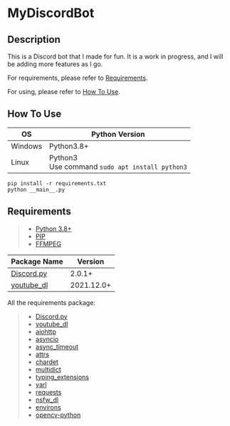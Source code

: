# MyDiscordBot

## Description

This is a Discord bot that I made for fun. It is a work in progress, and I will be adding more features as I go.

For requirements, please refer to [Requirements](#Requirements).

For using, please refer to [How To Use](#How-To-Use).

## How To Use

OS      |Python Version
--------|---------------
Windows |Python3.8+
Linux   |Python3 <br>Use command `sudo apt install python3`

    pip install -r requirements.txt
    python __main__.py

## Requirements
> - [Python 3.8+](https://www.python.org/downloads/)
> - [PIP](https://pip.pypa.io/en/stable/installation/)
> - [FFMPEG](https://ffmpeg.org/download.html)

Package Name                                                                  |Version
------------------------------------------------------------------------------|-------
[Discord.py](https://discordpy.readthedocs.io/en/latest/intro.html#installing)|2.0.1+
[youtube_dl](https://pypi.org/project/youtube_dl)                             |2021.12.0+

All the requirements package:
> - [Discord.py](https://discordpy.readthedocs.io/en/latest/intro.html#installing)
> - [youtube_dl](https://pypi.org/project/youtube_dl/)
> - [aiohttp](https://pypi.org/project/aiohttp/)
> - [asyncio](https://pypi.org/project/asyncio/)
> - [async_timeout](https://pypi.org/project/async-timeout/)
> - [attrs](https://pypi.org/project/attrs/)
> - [chardet](https://pypi.org/project/chardet/)
> - [multidict](https://pypi.org/project/multidict/)
> - [typing_extensions](https://pypi.org/project/typing-extensions/)
> - [yarl](https://pypi.org/project/yarl/)
> - [requests](https://pypi.org/project/requests/)
> - [nsfw_dl](https://pypi.org/project/nsfw-dl/)
> - [environs](https://pypi.org/project/environs/)
> - [opencv-python](https://pypi.org/project/opencv-python/)